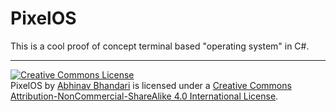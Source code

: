 # PixelOS
This is a cool proof of concept terminal based "operating system" in C#.

---
<a rel="license" href="http://creativecommons.org/licenses/by-nc-sa/4.0/"><img alt="Creative Commons License" style="border-width:0" src="https://i.creativecommons.org/l/by-nc-sa/4.0/88x31.png" /></a><br /><span xmlns:dct="http://purl.org/dc/terms/" property="dct:title">PixelOS</span> by <a xmlns:cc="http://creativecommons.org/ns#" href="https://github.com/PixelZerg" property="cc:attributionName" rel="cc:attributionURL">Abhinav Bhandari</a> is licensed under a <a rel="license" href="http://creativecommons.org/licenses/by-nc-sa/4.0/">Creative Commons Attribution-NonCommercial-ShareAlike 4.0 International License</a>.
